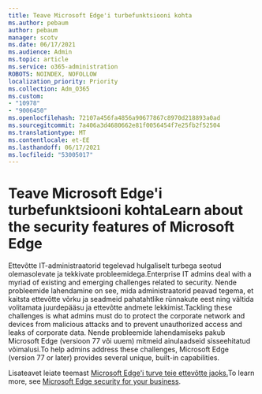 ```yaml
---
title: Teave Microsoft Edge'i turbefunktsiooni kohta
ms.author: pebaum
author: pebaum
manager: scotv
ms.date: 06/17/2021
ms.audience: Admin
ms.topic: article
ms.service: o365-administration
ROBOTS: NOINDEX, NOFOLLOW
localization_priority: Priority
ms.collection: Adm_O365
ms.custom:
- "10978"
- "9006450"
ms.openlocfilehash: 72107a456fa4856a90677867c8970d218893a0ad
ms.sourcegitcommit: 7a406a3d4680662e81f0056454f7e25fb2f52504
ms.translationtype: MT
ms.contentlocale: et-EE
ms.lasthandoff: 06/17/2021
ms.locfileid: "53005017"
---
```

# <a name="learn-about-the-security-features-of-microsoft-edge"></a><span data-ttu-id="fa747-102">Teave Microsoft Edge'i turbefunktsiooni kohta</span><span class="sxs-lookup"><span data-stu-id="fa747-102">Learn about the security features of Microsoft Edge</span></span>

<span data-ttu-id="fa747-103">Ettevõtte IT-administraatorid tegelevad hulgaliselt turbega seotud olemasolevate ja tekkivate probleemidega.</span><span class="sxs-lookup"><span data-stu-id="fa747-103">Enterprise IT admins deal with a myriad of existing and emerging challenges related to security.</span></span> <span data-ttu-id="fa747-104">Nende probleemide lahendamine on see, mida administraatorid peavad tegema, et kaitsta ettevõtte võrku ja seadmeid pahatahtlike rünnakute eest ning vältida volitamata juurdepääsu ja ettevõtte andmete lekkimist.</span><span class="sxs-lookup"><span data-stu-id="fa747-104">Tackling these challenges is what admins must do to protect the corporate network and devices from malicious attacks and to prevent unauthorized access and leaks of corporate data.</span></span> <span data-ttu-id="fa747-105">Nende probleemide lahendamiseks pakub Microsoft Edge (versioon 77 või uuem) mitmeid ainulaadseid sisseehitatud võimalusi.</span><span class="sxs-lookup"><span data-stu-id="fa747-105">To help admins address these challenges, Microsoft Edge (version 77 or later) provides several unique, built-in capabilities.</span></span> 

<span data-ttu-id="fa747-106">Lisateavet leiate teemast [Microsoft Edge'i turve teie ettevõtte jaoks.](/DeployEdge/ms-edge-security-for-business)</span><span class="sxs-lookup"><span data-stu-id="fa747-106">To learn more, see [Microsoft Edge security for your business](/DeployEdge/ms-edge-security-for-business).</span></span>